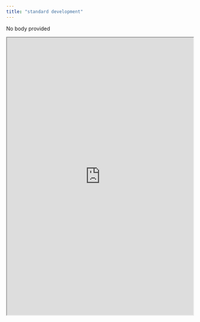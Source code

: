 ```yaml
---
title: "standard development"
---
```


No body provided
<iframe height="750" width="100%" src="https://ewelton.github.io/ktest/wiki.html#standard%20development"></iframe>
